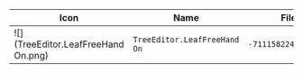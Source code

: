 | Icon | Name | File ID |
| ---  | ---  | ---     |
| ![](TreeEditor.LeafFreeHand On.png) | `TreeEditor.LeafFreeHand On` | `-7111582242658356474` |
